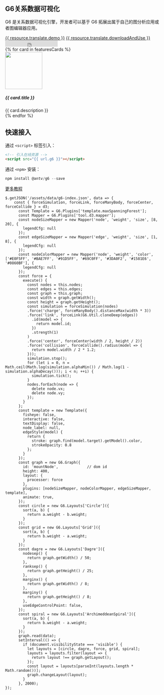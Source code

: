 <!--
template: home
title: G6
keywords:
  - G6
  - Graph
  - Tree
  - Net
  - 图
  - 树
  - 网
description: G6 是解决流程图和关系分析的图表库，集成了大量的交互，可以轻松的进行动态流程图和关系网络的开发。
featuresCards:
  - img: ${assets}/image/home/features-simple.svg
    title: 完备的基础设施
    description: 简单、易用、完备的图可视化引擎。
  - img: ${assets}/image/home/features-professional.svg
    title: 丰富插件
    description: 丰富、优雅、易于复用的解决方案
  - img: ${assets}/image/home/features-powerful.svg
    title: 强大扩展能力
    description: 高可订制，满足你无限的创意
resource:
  jsFiles:
    - ${url.g6}
    - ${url['g6-plugins']}
    - ${url.d3}
-->

<style>
.node-tool {
  border-radius: 6px;
  padding: 6px;
  font-size: 14px;
  color: #666;
  list-style-type:none;
  background: #fff;
  box-shadow: 0 2px 5px #ccc;
}
.node-tool li {
  padding: 4px 2px;
}
.node-tool li:hover {
  color: #26A8FB;
  cursor: pointer;
}
.outter-graph-container{
    white-space:nowrap;
    width: 100%;
    z-index: 1;
}
.intro .header{
    position: relative
}
.texts {
    z-index: 2;
}
</style>

<section class="intro">
    <div class="container">
        <div class="header row">
            <div class="col-md-5 texts">
                <h1>G6关系数据可视化</h1>
                <p class="main-info">G6 是关系数据可视化引擎，开发者可以基于 G6 拓展出属于自己的图分析应用或者图编辑器应用。</p>
                <a href="{{ products.g6.links.demo.href }}" class="btn btn-primary btn-lg btn-round-link">{{ resource.translate.demo }}</a>
                <a href="https://www.yuque.com/antv/g6/quick-start#_%E5%AE%89%E8%A3%85" class="btn btn-light border btn-lg btn-round-link">{{ resource.translate.downloadAndUse }}</a>
                <iframe class="btn-round-link btn btn-light btn-lg github-btn" src="https://ghbtns.com/github-btn.html?user=antvis&repo=g6&type=star&count=true&size=large" frameborder="0" scrolling="0" width="170px" height="20px"></iframe>
            </div>
            <div id="mountNode" class="col-md-7 outter-graph-container"></div>
        </div>
    </div>
</section>

<section class="features text-center">
    <div class="container">
        <div class="row">
            {% for card in featuresCards %}
            <div class="feature col-md-4 text-center">
                <img src="{{ card.img }}" alt="" width="120" height="120">
                <h5>{{ card.title }}</h5>
                <div class="detail">{{ card.description }}</div>
            </div>
            {% endfor %}
        </div>
    </div>
</section>

<section class="get-started text-center">
<div class="container">
    <h2>快速接入</h2>
    <p>通过 <code>&lt;script&gt;</code> 标签引入：</p>
    
```html
<!-- 引入在线资源 -->
<script src="{{ url.g6 }}"></script>
```

<p class="pt-32">通过 <code>&lt;npm&gt;</code> 安装：</p>

```js
npm install @antv/g6 --save
```

</div>
<a href="https://www.yuque.com/antv/g6/quick-start"  class="btn btn-primary btn-lg btn-round-link more-tutorial">更多教程</a>
</section>

<!-- chart1 -->

```js-
$.getJSON('/assets/data/g6-index.json', data => {
    const { forceSimulation, forceLink, forceManyBody, forceCenter, forceCollide } = d3;
      const Template = G6.Plugins['template.maxSpanningForest'];
      const Mapper = G6.Plugins['tool.d3.mapper'];
      const nodeSizeMapper = new Mapper('node', 'weight', 'size', [8, 20], {
        legendCfg: null
      });
      const edgeSizeMapper = new Mapper('edge', 'weight', 'size', [1, 8], {
        legendCfg: null
      });
      const nodeColorMapper = new Mapper('node', 'weight', 'color', ['#E0F5FF', '#BAE7FF', '#91D5FF', '#69C0FF', '#3DA0F2', '#1581E6', '#0860BF'], {
        legendCfg: null
      });
      const force = {
        execute() {
          const nodes = this.nodes;
          const edges = this.edges;
          const graph = this.graph;
          const width = graph.getWidth();
          const height = graph.getHeight();
          const simulation = forceSimulation(nodes)
          .force('charge', forceManyBody().distanceMax(width * 3))
          .force('link', forceLink(G6.Util.cloneDeep(edges))
            .id(model => {
              return model.id;
            })
            .strength(1)
          )
          .force('center', forceCenter(width / 2, height / 2))
          .force('collision', forceCollide().radius(model => {
            return model.width / 2 * 1.2;
          }));
          simulation.stop();
          for (let i = 0, n = Math.ceil(Math.log(simulation.alphaMin()) / Math.log(1 - simulation.alphaDecay())); i < n; ++i) {
            simulation.tick();
          }
          nodes.forEach(node => {
            delete node.vx;
            delete node.vy;
          });
        }
      };
      const template = new Template({
        fisheye: false,
        interactive: false,
        textDisplay: false,
        node_label: null,
        edgeStyle(model) {
          return {
            stroke: graph.find(model.target).getModel().color,
            strokeOpacity: 0.8
          };
        }
      });
      const graph = new G6.Graph({
        id: 'mountNode',             // dom id
        height: 400,
        layout: {
          processer: force
        },
        plugins: [nodeSizeMapper, nodeColorMapper, edgeSizeMapper, template],
        animate: true,
      });
      const circle = new G6.Layouts['Circle']({
        sort(a, b) {
          return a.weight - b.weight;
        }
      });
      const grid = new G6.Layouts['Grid']({
        sort(a, b) {
          return b.weight - a.weight;
        }
      });
      const dagre = new G6.Layouts['Dagre']({
        nodesep() {
          return graph.getWidth() / 50;
        },
        ranksep() {
          return graph.getHeight() / 25;
        },
        marginx() {
          return graph.getWidth() / 8;
        },
        marginy() {
          return graph.getHeight() / 8;
        },
        useEdgeControlPoint: false,
      });
      const spiral = new G6.Layouts['ArchimeddeanSpiral']({
        sort(a, b) {
          return b.weight - a.weight;
        }
      });
      graph.read(data);
      setInterval(() => {
        if (document.visibilityState === 'visible') {
          let layouts = [circle, dagre, force, grid, spiral];
          layouts = layouts.filter(layout => {
            return layout !== graph.getLayout();
          });
          const layout = layouts[parseInt(layouts.length * Math.random())];
          graph.changeLayout(layout);
        }
      }, 2000);
});
```

<!-- chart2 -->

```js-
```

<!-- chart3 -->

```js-
```

